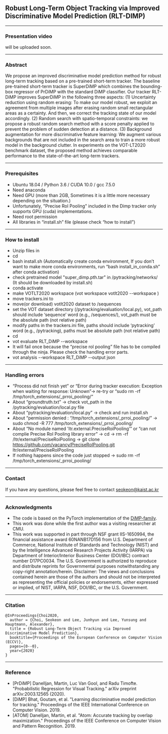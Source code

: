## Robust Long-Term Object Tracking via Improved Discriminative Model Prediction (RLT-DIMP)


----
### Presentation video


will be uploaded soon.

---

### Abstract

We propose an improved discriminative model prediction method for robust long-term tracking based on a pre-trained short-term tracker. The baseline pre-trained short-term tracker is SuperDiMP which combines the bounding-box regressor of PrDiMP with the standard DiMP classifier. Our tracker RLT-DiMP improves SuperDiMP in the following three aspects: (1) Uncertainty reduction using random erasing: To make our model robust, we exploit an agreement from multiple images after erasing random small rectangular areas as a certainty. And then, we correct the tracking state of our model accordingly. (2) Random search with spatio-temporal constraints: we propose a robust random search method with a score penalty applied to prevent the problem of sudden detection at a distance. (3) Background augmentation for more discriminative feature learning: We augment various backgrounds that are not included in the search area to train a more robust model in the background clutter. In experiments on the VOT-LT2020 benchmark dataset, the proposed method achieves comparable performance to the state-of-the-art long-term trackers.

---
### Prerequisites

- Ubuntu 18.04 / Python 3.6 / CUDA 10.0 / gcc 7.5.0
- Need anaconda
- Need GPU (more than 2GB, Sometimes it is a little more necessary depending on the situation.)
- Unfortunately, "Precise RoI Pooling" included in the Dimp tracker only supports GPU (cuda) implementations.
- Need root permission
- All libraries in “install.sh” file (please check “how to install”)

---
### How to install 

- Unzip files in <tracker-path>
- cd <tracker-path>
- bash install.sh <anaconda-path> <env-name> (Automatically create conda environment, If you don’t want to make more conda environments, run “bash install_in_conda.sh” after conda activation)
- check pretrained model "super_dimp.pth.tar" in <tracker-path>/pytracking/networks/ (It should be downloaded by install.sh)
- conda activate <env-name>
- make VOTLT2020 workspace (vot workspace votlt2020 --workspace <workspace-path>)
- move trackers.ini to <workspace-path>
- move(or download) votlt2020 dataset to <workspace-path>/sequences
- set the VOT dataset directory (<tracker-path>/pytracking/evaluation/local.py), vot_path should include ‘sequence’ word (e.g., <vot-dataset-path>/sequences/), vot_path must be the absolute path (not relative path)
- modify paths in the trackers.ini file, paths should include ‘pytracking’ word (e.g., <tracker-path>/pytracking), paths must be absolute path (not relative path)
- cd <workspace-path>
- vot evaluate RLT_DiMP --workspace <workspace-path>
- It will fail once because the “precise rol pooling” file has to be compiled through the ninja. Please check the handling error parts.
- vot analysis --workspace <workspace-path> RLT_DiMP --output json


---
### Handling errors

- “Process did not finish yet” or “Error during tracker execution: Exception when waiting for response: Unknown”-> re-try or “sudo rm -rf /tmp/torch_extensions/_prroi_pooling/”
- About “groundtruth.txt” -> check vot_path in the <tracker-path>/pytracking/evaluation/local.py file
- About “pytracking/evaluation/local.py” -> check and run install.sh
- About “permission denied : “/tmp/torch_extensions/_prroi_pooling/” -> sudo chmod -R 777 /tmp/torch_extensions/_prroi_pooling/
- About “No module named 'ltr.external.PreciseRoiPooling’” or “can not complie Precise RoI Pooling library error” -> cd <tracker-path> -> rm -rf /ltr/external/PreciseRoiPooling -> git clone https://github.com/vacancy/PreciseRoIPooling.git ltr/external/PreciseRoIPooling
- If nothing happens since the code just stopped -> sudo rm -rf /tmp/torch_extensions/_prroi_pooling/


---
### Contact

If you have any questions, please feel free to contact seokeon@kaist.ac.kr

---

### Acknowledgments

- The code is based on the PyTorch implementation of the [DiMP-family](https://github.com/visionml/pytracking). 
- This work was done while the first author was a visiting researcher at CMU. 
- This work was supported in part through NSF grant IIS-1650994, the financial assistance award 60NANB17D156 from U.S. Department of Commerce, National Institute of Standards and Technology (NIST) and by the Intelligence Advanced Research Projects Activity (IARPA) via Department of Interior/Interior Business Center (DOI/IBC) contract number D17PC0034. The U.S. Government is authorized to reproduce and distribute reprints for Governmental purposes notwithstanding any copy-right annotation/herein. Disclaimer: The views and conclusions contained herein are those of the authors and should not be interpreted as representing the official policies or endorsements, either expressed or implied, of NIST, IARPA, NSF, DOI/IBC, or the U.S. Government.

---

### Citation 

```
@InProceedings{Choi2020,
  author = {Choi, Seokeon and Lee, Junhyun and Lee, Yunsung and Hauptmann, Alexander},
  title = {Robust Long-Term Object Tracking via Improved Discriminative Model Prediction},
  booktitle={Proceedings of the European Conference on Computer Vision (ECCV)},
  pages={0--0},
  year={2020}
}
```


---
### Reference

- [PrDiMP] Danelljan, Martin, Luc Van Gool, and Radu Timofte. "Probabilistic Regression for Visual Tracking." arXiv preprint arXiv:2003.12565 (2020).
- [DiMP] Bhat, Goutam, et al. "Learning discriminative model prediction for tracking." Proceedings of the IEEE International Conference on Computer Vision. 2019.
- [ATOM] Danelljan, Martin, et al. "Atom: Accurate tracking by overlap maximization." Proceedings of the IEEE Conference on Computer Vision and Pattern Recognition. 2019.
